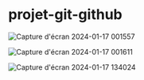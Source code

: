 # projet-git-github
![Capture d'écran 2024-01-17 001557](https://github.com/folla15/projet-git-github/assets/153670942/6f3dfeda-c10a-4b31-8df3-633426ac07c1)

![Capture d'écran 2024-01-17 001611](https://github.com/folla15/projet-git-github/assets/153670942/c3ee3092-15c8-477a-b102-d5bb346cac78)

![Capture d'écran 2024-01-17 134024](https://github.com/folla15/projet-git-github/assets/153670942/8b0aad98-2f4f-4d89-b7a5-cf4226b8d7ad)
